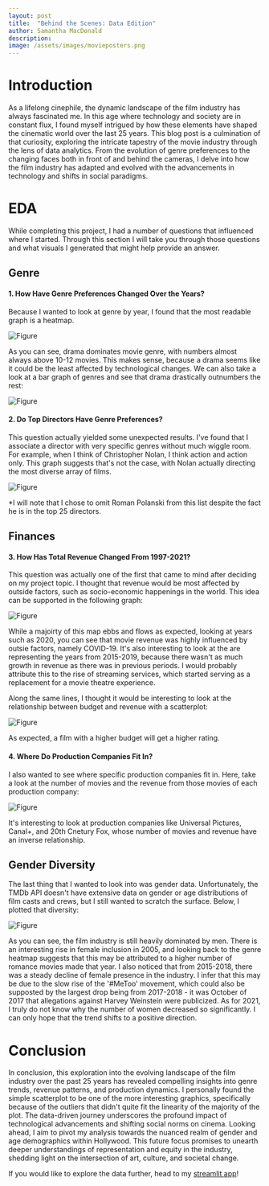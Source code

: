 ```yaml
---
layout: post
title:  "Behind the Scenes: Data Edition"
author: Samantha MacDonald 
description: 
image: /assets/images/movieposters.png
---
```



# Introduction 
As a lifelong cinephile, the dynamic landscape of the film industry has always fascinated me. In this age where technology and society are in constant flux, I found myself intrigued by how these elements have shaped the cinematic world over the last 25 years. This blog post is a culmination of that curiosity, exploring the intricate tapestry of the movie industry through the lens of data analytics. From the evolution of genre preferences to the changing faces  both in front of and behind the cameras, I delve into how the film industry has adapted and evolved with the advancements in technology and shifts in social paradigms. 

# EDA 
While completing this project, I had a number of questions that influenced where I started. Through this section I will take you through those questions and what visuals I generated that might help provide an answer. 

## Genre

#### 1. How Have Genre Preferences Changed Over the Years? 
Because I wanted to look at genre by year, I found that the most readable graph is a heatmap. 

![Figure](/assets/images/Heatmap2.png)

As you can see, drama dominates movie genre, with numbers almost always above 10-12 movies. This makes sense, because a drama seems like it could be the least affected by technological changes. We can also take a look at a bar graph of genres and see that drama drastically outnumbers the rest: 

![Figure](/assets/images/MovieGenres.png)


#### 2. Do Top Directors Have Genre Preferences? 
This question actually yielded some unexpected results. I've found that I associate a director with very specific genres without much wiggle room. For example, when I think of Christopher Nolan, I think action and action only. This graph suggests that's not the case, with Nolan actually directing the most diverse array of films. 

![Figure](/assets/images/GenresDirectors.png)

*I will note that I chose to omit Roman Polanski from this list despite the fact he is in the top 25 directors. 

## Finances 


#### 3. How Has Total Revenue Changed From 1997-2021? 
This question was actually one of the first that came to mind after deciding on my project topic. I thought that revenue would be most affected by outside factors, such as socio-economic happenings in the world. This idea can be supported in the following graph: 

![Figure](/assets/images/RevenueDist.png)

While a majoirty of this map ebbs and flows as expected, looking at years such as 2020, you can see that movie revenue was highly influenced by outsie factors, namely COVID-19. It's also interesting to look at the are representing the years from 2015-2019, because there wasn't as much growth in revenue as there was in previous periods. I would probably attribute this to the rise of streaming services, which started serving as a replacement for a movie theatre experience. 

Along the same lines, I thought it would be interesting to look at the relationship between budget and revenue with a scatterplot: 

![Figure](/assets/images/Scatterplot.png)

As expected, a film with a higher budget will get a higher rating. 

#### 4. Where Do Production Companies Fit In? 
I also wanted to see where specific production companies fit in. Here, take a look at the number of movies and the revenue from those movies of each production company:  

![Figure](/assets/images/BetterRev.png)

It's interesting to look at production companies like Universal Pictures, Canal+, and 20th Cnetury Fox, whose number of movies and revenue have an inverse relationship. 

## Gender Diversity 
The last thing that I wanted to look into was gender data. Unfortunately, the TMDb API doesn't have extensive data on gender or age distributions of film casts and crews, but I still wanted to scratch the surface. Below, I plotted that diversity: 

![Figure](/assets/images/GenderDiversity.png)

As you can see, the film industry is still heavily dominated by men. There is an interesting rise in female inclusion in 2005, and looking back to the genre heatmap suggests that this may be attributed to a higher number of romance movies made that year. I also noticed that from 2015-2018, there was a steady decline of female presence in the industry. I infer that this may be due to the slow rise of the '#MeToo' movement, which could also be supposted by the largest drop being from 2017-2018 - it was October of 2017 that allegations against Harvey Weinstein were publicized. As for 2021, I truly do not know why the number of women decreased so significantly. I can only hope that the trend shifts to a positive direction. 

# Conclusion 
In conclusion, this exploration into the evolving landscape of the film industry over the past 25 years has revealed compelling insights into genre trends, revenue patterns, and production dynamics. I personally found the simple scatterplot to be one of the more interesting graphics, specifically because of the outliers that didn't quite fit the linearity of the majority of the plot. The data-driven journey underscores the profound impact of technological advancements and shifting social norms on cinema. Looking ahead, I aim to pivot my analysis towards the nuanced realm of gender and age demographics within Hollywood. This future focus promises to unearth deeper understandings of representation and equity in the industry, shedding light on the intersection of art, culture, and societal change. 

If you would like to explore the data further, head to my [streamlit app](https://app-mdhkmsqupj8dvvjblg4ed4.streamlit.app/)! 
